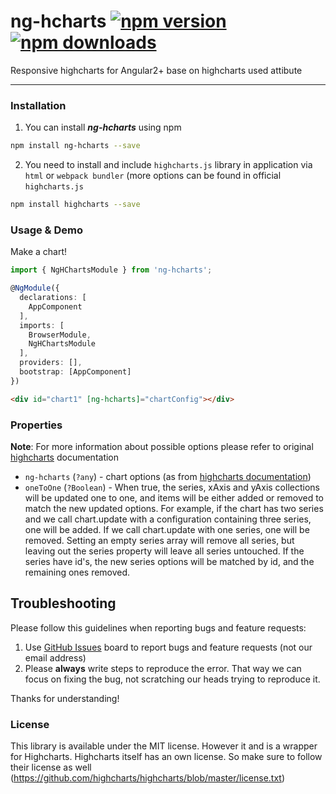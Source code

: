 # ng-hcharts [![npm version](https://img.shields.io/npm/v/ng-hcharts.svg)](https://img.shields.io/npm/v/ng-hcharts.svg) [![npm downloads](https://img.shields.io/npm/dt/ng-hcharts.svg)](https://npmjs.org/ng-hcharts)
Responsive highcharts for Angular2+ base on highcharts used attibute

- - -

### Installation

1. You can install ***ng-hcharts*** using npm

  ```bash
  npm install ng-hcharts --save
  ```
2. You need to install and include `highcharts.js` library in application via `html` or `webpack bundler` (more options can be found in official `highcharts.js` 

  ```bash
  npm install highcharts --save
  ```

### Usage & Demo
 <!-- Demo and API details of ***ng-hcharts*** can be found here:
  [demo](https://whyour.github.io/ng-hcharts/) and [source code](https://github.com/valor-software/ng2-charts/tree/master/demo) -->

Make a chart!
```typescript
import { NgHChartsModule } from 'ng-hcharts';

@NgModule({
  declarations: [
    AppComponent
  ],
  imports: [
    BrowserModule,
    NgHChartsModule
  ],
  providers: [],
  bootstrap: [AppComponent]
})
```

```html
<div id="chart1" [ng-hcharts]="chartConfig"></div>
```

<!-- The `chartConfig` object should be the same as a normal highcharts configuration. Any options that work in highcharts should work here also. 
### Chart types
There are one directive for all chart types: `base-chart`, and there are 6 types of charts: , `line`, `bar`, `radar`, `pie`, `polarArea`, `doughnut`. --> 

### Properties

**Note**: For more information about possible options please refer to original [highcharts](https://www.highcharts.com/docs) documentation

- `ng-hcharts` (`?any`) - chart options (as from [highcharts documentation](https://www.highcharts.com/docs))
- `oneToOne` (`?Boolean`) - When true, the series, xAxis and yAxis collections will be updated one to one, and items will be either added or removed to match the new updated options. For example, if the chart has two series and we call chart.update with a configuration containing three series, one will be added. If we call chart.update with one series, one will be removed. Setting an empty series array will remove all series, but leaving out the series property will leave all series untouched. If the series have id's, the new series options will be matched by id, and the remaining ones removed.


## Troubleshooting

Please follow this guidelines when reporting bugs and feature requests:

1. Use [GitHub Issues](https://github.com/whyour/ng-hcharts/issues) board to report bugs and feature requests (not our email address)
2. Please **always** write steps to reproduce the error. That way we can focus on fixing the bug, not scratching our heads trying to reproduce it.

Thanks for understanding!

### License

This library is available under the MIT license. However it and is a wrapper for Highcharts. Highcharts itself has an own license. So make sure to follow their license as well (https://github.com/highcharts/highcharts/blob/master/license.txt)
